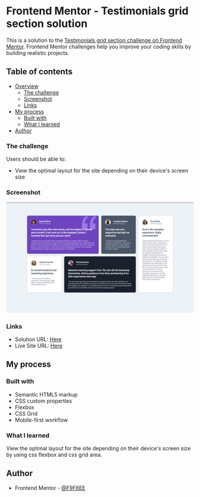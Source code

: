 # Frontend Mentor - Testimonials grid section solution

This is a solution to the [Testimonials grid section challenge on Frontend Mentor](https://www.frontendmentor.io/challenges/testimonials-grid-section-Nnw6J7Un7). Frontend Mentor challenges help you improve your coding skills by building realistic projects.

## Table of contents

- [Overview](#overview)
  - [The challenge](#the-challenge)
  - [Screenshot](#screenshot)
  - [Links](#links)
- [My process](#my-process)
  - [Built with](#built-with)
  - [What I learned](#what-i-learned)
- [Author](#author)

### The challenge

Users should be able to:

- View the optimal layout for the site depending on their device's screen size

### Screenshot

![](./images/screenshot.jpg)

### Links

- Solution URL: [Here](https://www.frontendmentor.io/solutions/testimonials-grid-section-using-css-flex-box-and-css-grid-Hfxe2uIN_Z)
- Live Site URL: [Here](https://f9f6ee.github.io/Testimonials-grid-section-challenge-on-Frontend-Mentor/)

## My process

### Built with

- Semantic HTML5 markup
- CSS custom properties
- Flexbox
- CSS Grid
- Mobile-first workflow

### What I learned

View the optimal layout for the site depending on their device's screen size by using css flexbox and css grid area.

## Author

- Frontend Mentor - [@F9F6EE](https://www.frontendmentor.io/profile/F9F6EE)

